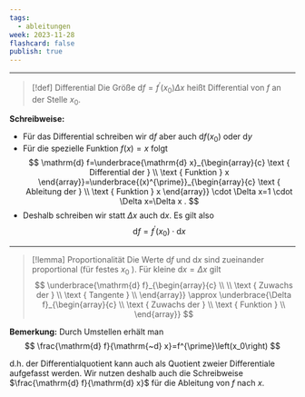 ```yaml
---
tags:
  - ableitungen
week: 2023-11-28
flashcard: false
publish: true
---
```

***

> [!def] Differential
> Die Größe $\mathrm{d} f=f^{\prime}\left(x_0\right) \Delta x$ heißt Differential von $f$ an der Stelle $x_0$.

**Schreibweise:**
- Für das Differential schreiben wir $\mathrm{d} f$ aber auch $\mathrm{d} f\left(x_0\right)$ oder $\mathrm{d} y$
- Für die spezielle Funktion $f(x)=x$ folgt
$$
\mathrm{d} f=\underbrace{\mathrm{d} x}_{\begin{array}{c}
\text { Differential der } \\
\text { Funktion } x
\end{array}}=\underbrace{(x)^{\prime}}_{\begin{array}{c}
\text { Ableitung der } \\
\text { Funktion } x
\end{array}} \cdot \Delta x=1 \cdot \Delta x=\Delta x .
$$
- Deshalb schreiben wir statt $\Delta x$ auch $\mathrm{d} x$. Es gilt also
$$
\mathrm{d} f=f^{\prime}\left(x_0\right) \cdot \mathrm{d} x
$$
***

> [!lemma] Proportionalität
> Die Werte $\mathrm{d} f$ und $\mathrm{d} x$ sind zueinander proportional (für festes $x_0$ ). Für kleine $\mathrm{d} x=\Delta x$ gilt
> $$
>\underbrace{\mathrm{d} f}_{\begin{array}{c} \\ \\
\text { Zuwachs der } \\
\text { Tangente } \\
\end{array}} \approx \underbrace{\Delta f}_{\begin{array}{c} \\
\text { Zuwachs der } \\
\text { Funktion } \\
\end{array}}
> $$

**Bemerkung:**
Durch Umstellen erhält man
$$
\frac{\mathrm{d} f}{\mathrm{~d} x}=f^{\prime}\left(x_0\right)
$$

d.h. der Differentialquotient kann auch als Quotient zweier Differentiale aufgefasst werden. Wir nutzen deshalb auch die Schreibweise $\frac{\mathrm{d} f}{\mathrm{d} x}$ für die Ableitung von $f$ nach $x$.